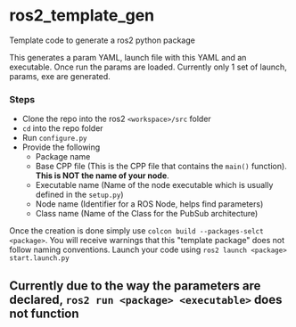 # ros2_template_gen

Template code to generate a ros2 python package

This generates a param YAML, launch file with this YAML and an executable. Once run the params are loaded. Currently only 1 set of launch, params, exe are generated.

### Steps
- Clone the repo into the ros2 `<workspace>/src` folder
- `cd` into the repo folder
- Run `configure.py`
- Provide the following
  - Package name
  - Base CPP file (This is the CPP file that contains the `main()` function). **This is NOT the name of your node**.
  - Executable name (Name of the node executable which is usually defined in the `setup.py`)
  - Node name (Identifier for a ROS Node, helps find parameters)
  - Class name (Name of the Class for the PubSub architecture)
 

Once the creation is done simply use `colcon build --packages-selct <package>`. You will receive warnings that this "template package" does not follow naming conventions.
Launch your code using `ros2 launch <package> start.launch.py`

## Currently due to the way the parameters are declared, `ros2 run <package> <executable>` does not function
